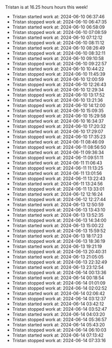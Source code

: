 Tristan is at 16.25 hours hours this week!
* Tristan started work at: 2024-06-10 06:37:46
* Tristan stopped work at: 2024-06-10 06:47:35
* Tristan started work at: 2024-06-10 06:58:09
* Tristan stopped work at: 2024-06-10 07:08:59
* Tristan started work at: 2024-06-10 07:12:12
* Tristan stopped work at: 2024-06-10 08:11:12
* Tristan started work at: 2024-06-10 08:26:49
* Tristan stopped work at: 2024-06-10 08:32:11
* Tristan started work at: 2024-06-10 09:10:58
* Tristan stopped work at: 2024-06-10 09:22:57
* Tristan started work at: 2024-06-10 10:44:22
* Tristan stopped work at: 2024-06-10 11:45:39
* Tristan started work at: 2024-06-10 12:00:59
* Tristan stopped work at: 2024-06-10 12:26:43
* Tristan started work at: 2024-06-10 12:29:34
* Tristan stopped work at: 2024-06-10 13:17:52
* Tristan started work at: 2024-06-10 13:21:36
* Tristan stopped work at: 2024-06-10 14:12:00
* Tristan started work at: 2024-06-10 15:09:35
* Tristan stopped work at: 2024-06-10 15:29:58
* Tristan started work at: 2024-06-10 16:34:37
* Tristan stopped work at: 2024-06-10 17:20:32
* Tristan started work at: 2024-06-10 17:29:07
* Tristan stopped work at: 2024-06-10 17:35:23
* Tristan started work at: 2024-06-11 08:46:09
* Tristan stopped work at: 2024-06-11 08:56:50
* Tristan started work at: 2024-06-11 09:36:34
* Tristan stopped work at: 2024-06-11 09:51:11
* Tristan started work at: 2024-06-11 11:06:43
* Tristan stopped work at: 2024-06-11 11:13:25
* Tristan started work at: 2024-06-11 13:01:56
* Tristan stopped work at: 2024-06-11 13:22:43
* Tristan started work at: 2024-06-11 13:24:56
* Tristan stopped work at: 2024-06-11 13:33:01
* Tristan started work at: 2024-06-12 12:16:24
* Tristan stopped work at: 2024-06-12 12:27:44
* Tristan started work at: 2024-06-13 12:50:59
* Tristan stopped work at: 2024-06-13 13:43:10
* Tristan started work at: 2024-06-13 13:52:35
* Tristan stopped work at: 2024-06-13 14:34:00
* Tristan started work at: 2024-06-13 15:00:22
* Tristan stopped work at: 2024-06-13 15:59:52
* Tristan started work at: 2024-06-13 18:17:23
* Tristan stopped work at: 2024-06-13 18:36:19
* Tristan started work at: 2024-06-13 19:21:19
* Tristan stopped work at: 2024-06-13 20:40:31
* Tristan started work at: 2024-06-13 21:05:05
* Tristan stopped work at: 2024-06-13 22:32:49
* Tristan started work at: 2024-06-13 23:12:54
* Tristan stopped work at: 2024-06-14 00:13:36
* Tristan started work at: 2024-06-14 00:18:54
* Tristan stopped work at: 2024-06-14 01:01:09
* Tristan stopped work at: 2024-06-14 02:02:52
* Tristan started work at: 2024-06-14 02:06:42
* Tristan stopped work at: 2024-06-14 03:12:37
* Tristan started work at: 2024-06-14 03:42:12
* Tristan stopped work at: 2024-06-14 03:52:47
* Tristan started work at: 2024-06-14 04:03:20
* Tristan stopped work at: 2024-06-14 05:36:57
* Tristan started work at: 2024-06-14 05:43:20
* Tristan stopped work at: 2024-06-14 06:10:03
* Tristan started work at: 2024-06-14 07:13:42
* Tristan stopped work at: 2024-06-14 07:33:16
